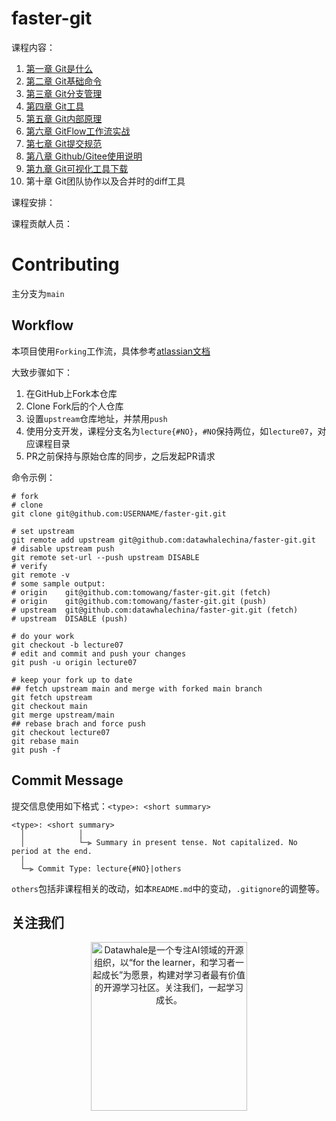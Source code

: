 # faster-git

课程内容：

1. [第一章 Git是什么](lecture01/README.md)
1. [第二章 Git基础命令](lecture02)
1. [第三章 Git分支管理](lecture03/README.md)
1. [第四章 Git工具](lecture04/README.md)
1. [第五章 Git内部原理](lecture05/README.md)
1. [第六章 GitFlow工作流实战](lecture06/README.md)
1. [第七章 Git提交规范](lecture07/README.md)
1. [第八章 Github/Gitee使用说明](lecture08/README.md)
1. [第九章 Git可视化工具下载](lecture09/README.md)
1. 第十章 Git团队协作以及合并时的diff工具

课程安排：

课程贡献人员：

# Contributing

主分支为`main`
## Workflow

本项目使用`Forking`工作流，具体参考[atlassian文档](https://www.atlassian.com/git/tutorials/comparing-workflows/forking-workflow)

大致步骤如下：

1. 在GitHub上Fork本仓库
1. Clone Fork后的个人仓库
1. 设置`upstream`仓库地址，并禁用`push`
1. 使用分支开发，课程分支名为`lecture{#NO}`，`#NO`保持两位，如`lecture07`，对应课程目录
1. PR之前保持与原始仓库的同步，之后发起PR请求

命令示例：

```shell
# fork
# clone
git clone git@github.com:USERNAME/faster-git.git

# set upstream
git remote add upstream git@github.com:datawhalechina/faster-git.git
# disable upstream push
git remote set-url --push upstream DISABLE
# verify
git remote -v
# some sample output:
# origin	git@github.com:tomowang/faster-git.git (fetch)
# origin	git@github.com:tomowang/faster-git.git (push)
# upstream	git@github.com:datawhalechina/faster-git.git (fetch)
# upstream	DISABLE (push)

# do your work
git checkout -b lecture07
# edit and commit and push your changes
git push -u origin lecture07

# keep your fork up to date
## fetch upstream main and merge with forked main branch
git fetch upstream
git checkout main
git merge upstream/main
## rebase brach and force push
git checkout lecture07
git rebase main
git push -f
```

## Commit Message

提交信息使用如下格式：`<type>: <short summary>`

```
<type>: <short summary>
  │            │
  │            └─⫸ Summary in present tense. Not capitalized. No period at the end.
  │
  └─⫸ Commit Type: lecture{#NO}|others
```

`others`包括非课程相关的改动，如本`README.md`中的变动，`.gitignore`的调整等。

## 关注我们
<div align=center><img src="https://raw.githubusercontent.com/datawhalechina/easy-rl/master/docs/res/qrcode.jpeg" width = "250" height = "270" alt="Datawhale是一个专注AI领域的开源组织，以“for the learner，和学习者一起成长”为愿景，构建对学习者最有价值的开源学习社区。关注我们，一起学习成长。"></div>
